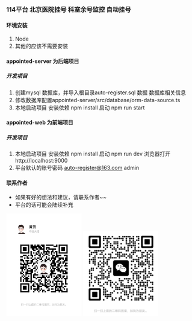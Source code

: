 ### 114平台 北京医院挂号 科室余号监控 自动挂号

#### 环境安装
  1. Node
  2. 其他的应该不需要安装

#### appointed-server 为后端项目
##### 开发项目 
  1. 创建mysql 数据库，并导入根目录auto-register.sql 数据
  数据库相关信息
  2. 修改数据库配置appointed-server/src/database/orm-data-source.ts
  3. 本地启动项目
    安装依赖 npm install
    启动 npm run start

#### appointed-web 为前端项目

##### 开发项目 
  1. 本地启动项目
    安装依赖 npm install
    启动 npm run dev
    浏览器打开 http://localhost:9000
  2. 平台默认的账号密码 auto-register@163.com
      admin



#### 联系作者
* 如果有好的想法和建议，请联系作者~~
* 平台的话可能会陆续补充

<img src="./images/WechatIMG2.jpeg" width="200px" /> <img src="./images/WechatIMG4.jpeg" width="200px" /> 




